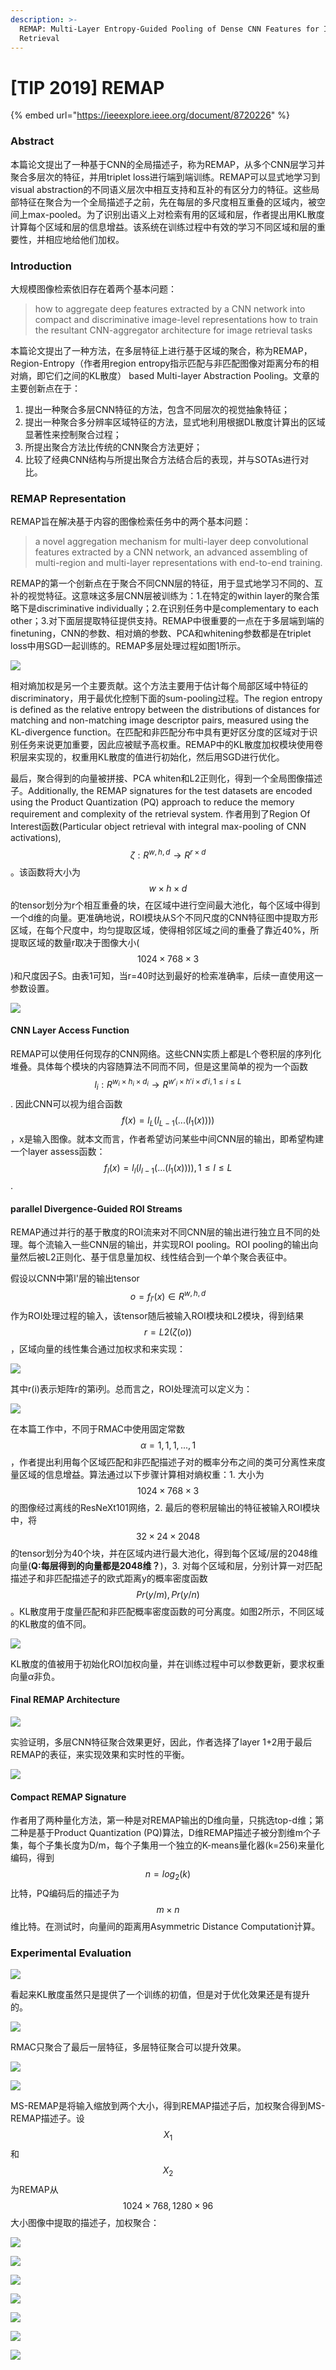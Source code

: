 ```yaml
---
description: >-
  REMAP: Multi-Layer Entropy-Guided Pooling of Dense CNN Features for Image
  Retrieval
---
```


# \[TIP 2019] REMAP

{% embed url="https://ieeexplore.ieee.org/document/8720226" %}

### Abstract

本篇论文提出了一种基于CNN的全局描述子，称为REMAP，从多个CNN层学习并聚合多层次的特征，并用triplet loss进行端到端训练。REMAP可以显式地学习到visual abstraction的不同语义层次中相互支持和互补的有区分力的特征。这些局部特征在聚合为一个全局描述子之前，先在每层的多尺度相互重叠的区域内，被空间上max-pooled。为了识别出语义上对检索有用的区域和层，作者提出用KL散度计算每个区域和层的信息增益。该系统在训练过程中有效的学习不同区域和层的重要性，并相应地给他们加权。

### Introduction

大规模图像检索依旧存在着两个基本问题：

> how to aggregate deep features extracted by a CNN network into compact and discriminative image-level representations how to train the resultant CNN-aggregator architecture for image retrieval tasks

本篇论文提出了一种方法，在多层特征上进行基于区域的聚合，称为REMAP，Region-Entropy（作者用region entropy指示匹配与非匹配图像对距离分布的相对熵，即它们之间的KL散度） based Multi-layer Abstraction Pooling。文章的主要创新点在于：

1. 提出一种聚合多层CNN特征的方法，包含不同层次的视觉抽象特征；
2. 提出一种聚合多分辨率区域特征的方法，显式地利用根据DL散度计算出的区域显著性来控制聚合过程；
3. 所提出聚合方法比传统的CNN聚合方法更好；
4. 比较了经典CNN结构与所提出聚合方法结合后的表现，并与SOTAs进行对比。

### REMAP Representation

REMAP旨在解决基于内容的图像检索任务中的两个基本问题：

> a novel aggregation mechanism for multi-layer deep convolutional features extracted by a CNN network, an advanced assembling of multi-region and multi-layer representations with end-to-end training.

REMAP的第一个创新点在于聚合不同CNN层的特征，用于显式地学习不同的、互补的视觉特征。这意味这多层CNN层被训练为：1.在特定的within layer的聚合策略下是discriminative individually；2.在识别任务中是complementary to each other；3.对下面层提取特征提供支持。REMAP中很重要的一点在于多层端到端的finetuning，CNN的参数、相对熵的参数、PCA和whitening参数都是在triplet loss中用SGD一起训练的。REMAP多层处理过程如图1所示。&#x20;

![](<../../.gitbook/assets/image (526).png>)

相对熵加权是另一个主要贡献。这个方法主要用于估计每个局部区域中特征的discriminatory，用于最优化控制下面的sum-pooling过程。The region entropy is defined as the relative entropy between the distributions of distances for matching and non-matching image descriptor pairs, measured using the KL-divergence function。在匹配和非匹配分布中具有更好区分度的区域对于识别任务来说更加重要，因此应被赋予高权重。REMAP中的KL散度加权模块使用卷积层来实现的，权重用KL散度的值进行初始化，然后用SGD进行优化。&#x20;

最后，聚合得到的向量被拼接、PCA whiten和L2正则化，得到一个全局图像描述子。Additionally, the REMAP signatures for the test datasets are encoded using the Product Quantization (PQ) approach to reduce the memory requirement and complexity of the retrieval system. 作者用到了Region Of Interest函数(Particular object retrieval with integral max-pooling of CNN activations), $$\zeta: R^{w,h,d} \rightarrow R^{r\times d}$$。该函数将大小为$$w\times h \times d$$的tensor划分为r个相互重叠的块，在区域中进行空间最大池化，每个区域中得到一个d维的向量。更准确地说，ROI模块从S个不同尺度的CNN特征图中提取方形区域，在每个尺度中，均匀提取区域，使得相邻区域之间的重叠了靠近40%，所提取区域的数量r取决于图像大小($$1024 \times 768 \times 3$$)和尺度因子S。由表1可知，当r=40时达到最好的检索准确率，后续一直使用这一参数设置。&#x20;

![](<../../.gitbook/assets/image (513).png>)

#### CNN Layer Access Function

REMAP可以使用任何现存的CNN网络。这些CNN实质上都是L个卷积层的序列化堆叠。具体每个模块的内容随算法不同而不同，但是这里简单的视为一个函数$$l_i: R^{w_i \times h_i \times d_i} \rightarrow R^{w'_i \times h'i \times d'i, 1\le i \le L}$$. 因此CNN可以视为组合函数$$f(x)=l_L(l_{L-1}(...(l_1(x))))$$，x是输入图像。就本文而言，作者希望访问某些中间CNN层的输出，即希望构建一个layer assess函数：$$f_l(x)=l_l(l_{l-1}(...(l_1(x)))), 1\le l \le L$$.

#### parallel Divergence-Guided ROI Streams

REMAP通过并行的基于散度的ROI流来对不同CNN层的输出进行独立且不同的处理。每个流输入一些CNN层的输出，并实现ROI pooling。ROI pooling的输出向量然后被L2正则化、基于信息量加权、线性结合到一个单个聚合表征中。&#x20;

假设以CNN中第l'层的输出tensor $$o=f_{l'}(x) \in R^{w,h,d}$$作为ROI处理过程的输入，该tensor随后被输入ROI模块和L2模块，得到结果$$r=L2(\zeta(o))$$，区域向量的线性集合通过加权求和来实现：&#x20;

![](<../../.gitbook/assets/image (141).png>)

其中r(i)表示矩阵r的第i列。总而言之，ROI处理流可以定义为：&#x20;

![](<../../.gitbook/assets/image (19).png>)

在本篇工作中，不同于RMAC中使用固定常数$$\alpha={1,1,1,...,1}$$，作者提出利用每个区域匹配和非匹配描述子对的概率分布之间的类可分离性来度量区域的信息增益。算法通过以下步骤计算相对熵权重：1. 大小为$$1024 \times 768 \times 3$$的图像经过离线的ResNeXt101网络，2. 最后的卷积层输出的特征被输入ROI模块中，将$$32\times 24 \times 2048$$的tensor划分为40个块，并在区域内进行最大池化，得到每个区域/层的2048维向量(**Q:每层得到的向量都是2048维？**)，3. 对每个区域和层，分别计算一对匹配描述子和非匹配描述子的欧式距离y的概率密度函数$$Pr(y/m),Pr(y/n)$$。KL散度用于度量匹配和非匹配概率密度函数的可分离度。如图2所示，不同区域的KL散度的值不同。&#x20;

![](<../../.gitbook/assets/image (1021).png>)

KL散度的值被用于初始化ROI加权向量，并在训练过程中可以参数更新，要求权重向量$\alpha$非负。

#### Final REMAP Architecture

![](<../../.gitbook/assets/image (487).png>)

实验证明，多层CNN特征聚合效果更好，因此，作者选择了layer 1+2用于最后REMAP的表征，来实现效果和实时性的平衡。

![](<../../.gitbook/assets/image (822).png>)

#### Compact REMAP Signature

作者用了两种量化方法，第一种是对REMAP输出的D维向量，只挑选top-d维；第二种是基于Product Quantization (PQ)算法，D维REMAP描述子被分割维m个子集，每个子集长度为D/m，每个子集用一个独立的K-means量化器(k=256)来量化编码，得到$$n={log}_2 (k)$$比特，PQ编码后的描述子为$$m\times n$$维比特。在测试时，向量间的距离用Asymmetric Distance Computation计算。

### Experimental Evaluation

![](<../../.gitbook/assets/image (887).png>)

&#x20;看起来KL散度虽然只是提供了一个训练的初值，但是对于优化效果还是有提升的。&#x20;

![](<../../.gitbook/assets/image (1017).png>)

RMAC只聚合了最后一层特征，多层特征聚合可以提升效果。&#x20;

![](<../../.gitbook/assets/image (195).png>)

![](<../../.gitbook/assets/image (507).png>)

MS-REMAP是将输入缩放到两个大小，得到REMAP描述子后，加权聚合得到MS-REMAP描述子。设$$X_1$$和$$X_2$$为REMAP从$$1024\times 768,1280 \times 96$$ 大小图像中提取的描述子，加权聚合：

&#x20; &#x20;

![](<../../.gitbook/assets/image (704).png>)

![](<../../.gitbook/assets/image (486).png>)

![](<../../.gitbook/assets/image (846).png>)

![](<../../.gitbook/assets/image (373).png>)

![](<../../.gitbook/assets/image (41).png>)

![](<../../.gitbook/assets/image (860).png>)

![](<../../.gitbook/assets/image (1025).png>)
